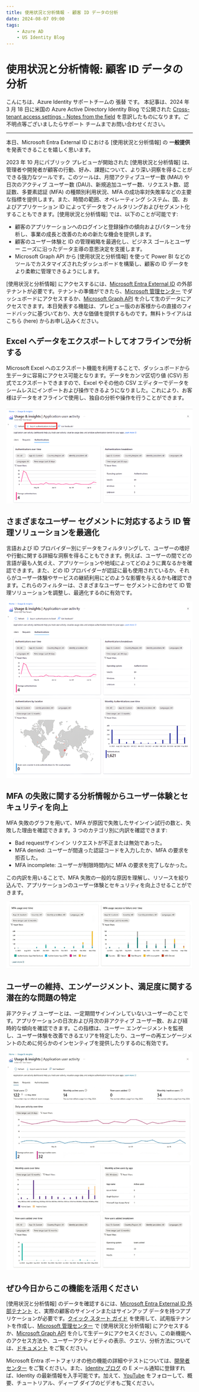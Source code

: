 ```yaml
---
title: 使用状況と分析情報 - 顧客 ID データの分析
date: 2024-08-07 09:00
tags:
    - Azure AD
    - US Identity Blog
---
```


# 使用状況と分析情報: 顧客 ID データの分析

こんにちは、Azure Identity サポートチームの 張替 です。
本記事は、2024 年 3 月 18 日に米国の Azure Active Directory Identity Blog で公開された [Cross-tenant access settings - Notes from the field](https://techcommunity.microsoft.com/t5/microsoft-entra-blog/cross-tenant-access-settings-notes-from-the-field/ba-p/4081841) を意訳したものになります。ご不明点等ございましたらサポート チームまでお問い合わせください。

---

本日、Microsoft Entra External ID における [使用状況と分析情報] の **一般提供** を発表できることを嬉しく思います。

2023 年 10 月にパブリック プレビューが開始された [使用状況と分析情報] は、管理者や開発者が顧客の行動、好み、課題について、より深い洞察を得ることができる強力なツールです。このツールは、月間アクティブユーザー数 (MAU) や日次のアクティブ ユーザー数 (DAU)、新規追加ユーザー数、リクエスト数、認証数、多要素認証 (MFA) の種類別利用状況、MFA の成功率対失敗率などの主要な指標を提供します。また、時間の範囲、オペレーティング システム、国、およびアプリケーション ID によってデータをフィルタリングおよびセグメント化することもできます。[使用状況と分析情報] では、以下のことが可能です:
 
- 顧客のアプリケーションへのログインと登録操作の傾向およびパターンを分析し、事業の成長と改善のための新たな機会を提供します。
- 顧客のユーザー体験と ID の管理戦略を最適化し、ビジネス ゴールとユーザー ニーズに沿ったデータ主導の意思決定を支援します。
- Microsoft Graph API から [使用状況と分析情報] を使って Power BI などのツールでカスタマイズされたダッシュボードを構築し、顧客の ID データをより柔軟に管理できるようにします。
 
[使用状況と分析情報] にアクセスするには、[Microsoft Entra External ID](https://aka.ms/External_ID) の外部テナントが必要です。テナントの準備ができたら、[Microsoft 管理センター](https://aka.ms/ExternalIDUserInsights) でダッシュボードにアクセスするか、[Microsoft Graph API](https://aka.ms/userInsightsGraphAPIs) を介して生のデータにアクセスできます。本日発表する機能は、プレビュー版のお客様からの直接のフィードバックに基づいており、大きな価値を提供するものです。無料トライアルはこちら (here) からお申し込みください。
 
## Excel へデータをエクスポートしてオフラインで分析する

Microsoft Excel へのエクスポート機能を利用することで、ダッシュボードから生データに容易にアクセス可能となります。データをカンマ区切り値 (CSV) 形式でエクスポートできますので、Excel やその他の CSV エディターでデータをシームレスにインポートおよび操作できるようになりました。これにより、お客様はデータをオフラインで使用し、独自の分析や操作を行うことができます。

![図 1: 認証データの Microsoft Excel へのエクスポート](./user-insights-analyze-customer-identity-data/user-insights-analyze-customer-identity-data1.png)

 
## さまざまなユーザー セグメントに対応するよう ID 管理ソリューションを最適化

言語および ID プロバイダー別にデータをフィルタリングして、ユーザーの嗜好や行動に関する詳細な洞察を得ることもできます。例えば、ユーザーの間でどの言語が最も人気ｄえ、アプリケーションや地域によってどのように異なるかを確認できます。また、どの ID プロバイダーが認証に最も使用されているか、それらがユーザー体験やサービスの継続利用にどのような影響を与えるかも確認できます。これらのフィルターは、さまざまなユーザー セグメントに合わせて ID 管理ソリューションを調整し、最適化するのに有効です。

![図 2: ID プロバイダーまたは言語ごとの認証データの分析](./user-insights-analyze-customer-identity-data/user-insights-analyze-customer-identity-data2.png)



## MFA の失敗に関する分析情報からユーザー体験とセキュリティを向上
 
MFA 失敗のグラフを用いて、MFA が原因で失敗したサインイン試行の数と、失敗した理由を確認できます。3 つのカテゴリ別に内訳を確認できます:
 
- Bad requestサインイン リクエストが不正または無効であった。
- MFA denied: ユーザーが間違った認証コードを入力したか、MFA の要求を拒否した。
- MFA incomplete: ユーザーが制限時間内に MFA の要求を完了しなかった。    
 
この内訳を用いることで、MFA 失敗の一般的な原因を理解し、リソースを絞り込んで、アプリケーションのユーザー体験とセキュリティを向上させることができます。

![図 3: 毎月の MFA 失敗の分析情報](./user-insights-analyze-customer-identity-data/user-insights-analyze-customer-identity-data3.png)


## ユーザーの維持、エンゲージメント、満足度に関する潜在的な問題の特定

非アクティブ ユーザーとは、一定期間サインインしていないユーザーのことです。アプリケーションの日次および月次の非アクティブ ユーザー数、および経時的な傾向を確認できます。この指標は、ユーザー エンゲージメントを監視し、ユーザー体験を改善できるエリアを特定したり、ユーザーの再エンゲージメントのために何らかのインセンティブを提供したりするのに有効です。

![図4: アクティブユーザー、非アクティブユーザー、新規ユーザーの時系列推移](./user-insights-analyze-customer-identity-data/user-insights-analyze-customer-identity-data4.png)

 
## ぜひ今日からこの機能を活用ください

[使用状況と分析情報] のデータを確認するには、[Microsoft Entra External ID 外部テナント](https://aka.ms/External_ID) と、実際の顧客のサインインまたはサインアップ データを持つアプリケーションが必要です。[クイック スタート ガイド](https://aka.ms/CiamStartFreeTrialLearnMore) を使用して、試用版テナントを作成し、[Microsoft 管理センター](https://aka.ms/ExternalIDUserInsights) で [使用状況と分析情報] にアクセスするか、[Microsoft Graph API](https://aka.ms/userInsightsGraphAPIs) を介して生データにアクセスください。この新機能へのアクセス方法や、ユーザーアクティビティの表示、クエリ、分析方法については、[ドキュメント](https://learn.microsoft.com/en-us/entra/external-id/customers/how-to-user-insights) をご覧ください。
 
Microsoft Entra ポートフォリオの他の機能の詳細やテストについては、[開発者センター](https://developer.microsoft.com/en-us/identity/customers) をご覧ください。また、[Identity ブログ](https://devblogs.microsoft.com/identity/tag/external-id/) の E メール通知に登録すれば、Identity の最新情報を入手可能です。加えて、[YouTube](https://www.youtube.com/@MicrosoftSecurity/playlists) をフォローして、概要、チュートリアル、ディープ ダイブのビデオもご覧ください。
